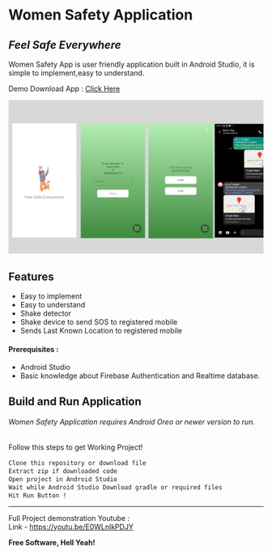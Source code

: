# Women Safety Application
## _Feel Safe Everywhere_


Women Safety App is user friendly application built in Android Studio,
it is simple to implement,easy to understand.

Demo Download App : [Click Here](https://diplomagraduate.blogspot.com/2021/08/women-safety-applicatino-in-android.html)

[<img src="media/raj-arayan.png" />](https://www.linkedin.com/in/rajaryan-profile/)





## Features

- Easy to implement
- Easy to understand
- Shake detector
- Shake device to send SOS to registered mobile
- Sends Last Known Location to registered mobile

#### Prerequisites :
- Android Studio
- Basic knowledge about Firebase Authentication and Realtime database.
## Build and Run Application

###### Women Safety Application requires Android Oreo or newer version to run.
Follow this steps to get Working Project!
```
Clone this repository or download file
Extract zip if downloaded code
Open project in Android Studio
Wait while Android Studio Download gradle or required files
Hit Run Button !
```

------------

Full Project demonstration Youtube :<br>
Link - https://youtu.be/E0WLnlkPDJY

**Free Software, Hell Yeah!**

[//]: # (These are reference links used in the body of this note and get stripped out when the markdown processor does its job. There is no need to format nicely because it shouldn't be seen. Thanks SO - http://stackoverflow.com/questions/4823468/store-comments-in-markdown-syntax)

   
